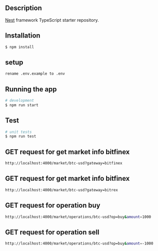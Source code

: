 
## Description

[Nest](https://github.com/nestjs/nest) framework TypeScript starter repository.

## Installation

```bash
$ npm install
```

## setup

```bash
rename .env.example to .env
```

## Running the app

```bash
# development
$ npm run start

```

## Test

```bash
# unit tests
$ npm run test

```
## GET request for get market info bitfinex

```bash
http://localhost:4000/market/btc-usd?gateway=bitfinex
```

## GET request for get market info bitfinex

```bash
http://localhost:4000/market/btc-usd?gateway=bitrex
```



## GET request for operation buy

```bash
http://localhost:4000/market/operations/btc-usd?op=buy&amount=1000
```

## GET request for operation sell

```bash
http://localhost:4000/market/operations/btc-usd?op=buy&amount=-1000
```



